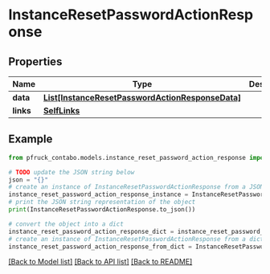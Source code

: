 # InstanceResetPasswordActionResponse


## Properties

Name | Type | Description | Notes
------------ | ------------- | ------------- | -------------
**data** | [**List[InstanceResetPasswordActionResponseData]**](InstanceResetPasswordActionResponseData.md) |  | 
**links** | [**SelfLinks**](SelfLinks.md) |  | 

## Example

```python
from pfruck_contabo.models.instance_reset_password_action_response import InstanceResetPasswordActionResponse

# TODO update the JSON string below
json = "{}"
# create an instance of InstanceResetPasswordActionResponse from a JSON string
instance_reset_password_action_response_instance = InstanceResetPasswordActionResponse.from_json(json)
# print the JSON string representation of the object
print(InstanceResetPasswordActionResponse.to_json())

# convert the object into a dict
instance_reset_password_action_response_dict = instance_reset_password_action_response_instance.to_dict()
# create an instance of InstanceResetPasswordActionResponse from a dict
instance_reset_password_action_response_from_dict = InstanceResetPasswordActionResponse.from_dict(instance_reset_password_action_response_dict)
```
[[Back to Model list]](../README.md#documentation-for-models) [[Back to API list]](../README.md#documentation-for-api-endpoints) [[Back to README]](../README.md)


